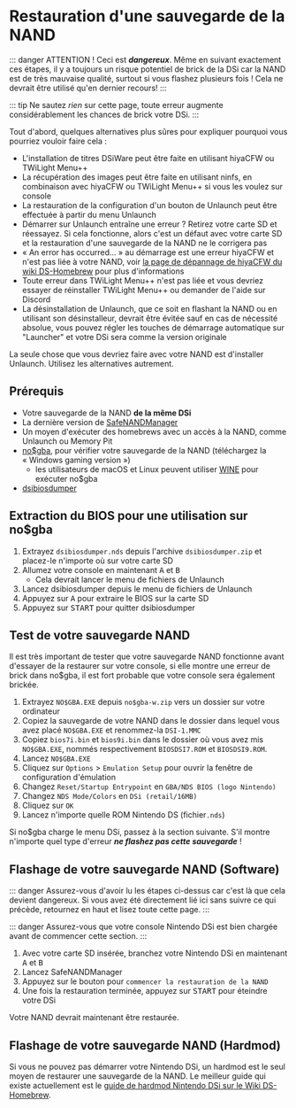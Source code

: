 # Restauration d'une sauvegarde de la NAND

::: danger
ATTENTION ! Ceci est ***dangereux***. Même en suivant exactement ces étapes, il y a toujours un risque potentiel de brick de la DSi car la NAND est de très mauvaise qualité, surtout si vous flashez plusieurs fois ! Cela ne devrait être utilisé qu'en dernier recours!
:::

::: tip
Ne sautez *rien* sur cette page, toute erreur augmente considérablement les chances de brick votre DSi.
:::

Tout d'abord, quelques alternatives plus sûres pour expliquer pourquoi vous pourriez vouloir faire cela :
- L'installation de titres DSiWare peut être faite en utilisant hiyaCFW ou TWiLight Menu++
- La récupération des images peut être faite en utilisant ninfs, en combinaison avec hiyaCFW ou TWiLight Menu++ si vous les voulez sur console
- La restauration de la configuration d'un bouton de Unlaunch peut être effectuée à partir du menu Unlaunch
- Démarrer sur Unlaunch entraîne une erreur ? Retirez votre carte SD et réessayez. Si cela fonctionne, alors c'est un défaut avec votre carte SD et la restauration d'une sauvegarde de la NAND ne le corrigera pas
- « An error has occurred... » au démarrage est une erreur hiyaCFW et n'est pas liée à votre NAND, voir [la page de dépannage de hiyaCFW du wiki DS-Homebrew](https://wiki.ds-homebrew.com/hiyacfw/troubleshooting) pour plus d'informations
- Toute erreur dans TWiLight Menu++ n'est pas liée et vous devriez essayer de réinstaller TWiLight Menu++ ou demander de l'aide sur Discord
- La désinstallation de Unlaunch, que ce soit en flashant la NAND ou en utilisant son désinstalleur, devrait être évitée sauf en cas de nécessité absolue, vous pouvez régler les touches de démarrage automatique sur "Launcher" et votre DSi sera comme la version originale

La seule chose que vous devriez faire avec votre NAND est d'installer Unlaunch. Utilisez les alternatives autrement.

## Prérequis
- Votre sauvegarde de la NAND **de la même DSi**
- La dernière version de [SafeNANDManager](https://github.com/DS-Homebrew/SafeNANDManager/releases/latest/download/SafeNANDManager.nds)
- Un moyen d'exécuter des homebrews avec un accès à la NAND, comme Unlaunch ou Memory Pit
- [no$gba](https://problemkaputt.de/gba.htm), pour vérifier votre sauvegarde de la NAND (téléchargez la « Windows gaming version »)
  - les utilisateurs de macOS et Linux peuvent utiliser [WINE](https://winehq.org) pour exécuter no$gba
- [dsibiosdumper](http://melonds.kuribo64.net/downloads/dsibiosdumper.7z)

## Extraction du BIOS pour une utilisation sur no$gba
1. Extrayez `dsibiosdumper.nds` depuis l'archive `dsibiosdumper.zip` et placez-le n'importe où sur votre carte SD
2. Allumez votre console en maintenant <kbd class="face">A</kbd> et <kbd class="face">B</kbd>
   - Cela devrait lancer le menu de fichiers de Unlaunch
3. Lancez dsibiosdumper depuis le menu de fichiers de Unlaunch
4. Appuyez sur <kbd class="face">A</kbd> pour extraire le BIOS sur la carte SD
5. Appuyez sur <kbd>START</kbd> pour quitter dsibiosdumper

## Test de votre sauvegarde NAND
Il est très important de tester que votre sauvegarde NAND fonctionne avant d'essayer de la restaurer sur votre console, si elle montre une erreur de brick dans no$gba, il est fort probable que votre console sera également brickée.
1. Extrayez `NO$GBA.EXE` depuis `no$gba-w.zip` vers un dossier sur votre ordinateur
2. Copiez la sauvegarde de votre NAND dans le dossier dans lequel vous avez placé `NO$GBA.EXE` et renommez-la `DSI-1.MMC`
3. Copiez `bios7i.bin` et `bios9i.bin` dans le dossier où vous avez mis `NO$GBA.EXE`, nommés respectivement `BIOSDSI7.ROM` et `BIOSDSI9.ROM`.
4. Lancez `NO$GBA.EXE`
5. Cliquez sur `Options` > `Emulation Setup` pour ouvrir la fenêtre de configuration d'émulation
6. Changez `Reset/Startup Entrypoint` en `GBA/NDS BIOS (logo Nintendo)`
7. Changez `NDS Mode/Colors` en `DSi (retail/16MB)`
8. Cliquez sur `OK`
9. Lancez n'importe quelle ROM Nintendo DS (fichier`.nds`)

Si no$gba charge le menu DSi, passez à la section suivante. S'il montre n'importe quel type d'erreur ***ne flashez pas cette sauvegarde*** !

## Flashage de votre sauvegarde NAND (Software)

::: danger
Assurez-vous d'avoir lu les étapes ci-dessus car c'est là que cela devient dangereux. Si vous avez été directement lié ici sans suivre ce qui précède, retournez en haut et lisez toute cette page.
:::

::: danger
Assurez-vous que votre console Nintendo DSi est bien chargée avant de commencer cette section.
:::

1. Avec votre carte SD insérée, branchez votre Nintendo DSi en maintenant <kbd class="face">A</kbd> et <kbd class="face">B</kbd>
3. Lancez SafeNANDManager
4. Appuyez sur le bouton pour `commencer la restauration de la NAND`
6. Une fois la restauration terminée, appuyez sur <kbd>START</kbd> pour éteindre votre DSi

Votre NAND devrait maintenant être restaurée.

## Flashage de votre sauvegarde NAND (Hardmod)
Si vous ne pouvez pas démarrer votre Nintendo DSi, un hardmod est le seul moyen de restaurer une sauvegarde de la NAND. Le meilleur guide qui existe actuellement est le [guide de hardmod Nintendo DSi sur le Wiki DS-Homebrew](https://wiki.ds-homebrew.com/ds-index/hardmod#nintendo-dsi).
